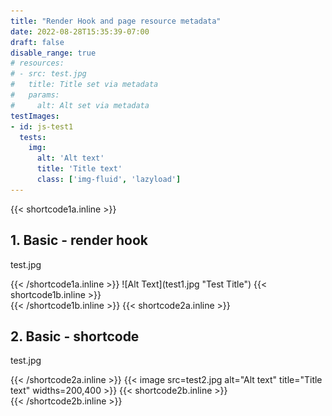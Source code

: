 ```yaml
---
title: "Render Hook and page resource metadata"
date: 2022-08-28T15:35:39-07:00
draft: false
disable_range: true
# resources:
# - src: test.jpg
#   title: Title set via metadata
#   params: 
#     alt: Alt set via metadata
testImages:
- id: js-test1
  tests:
    img:
      alt: 'Alt text'
      title: 'Title text'
      class: ['img-fluid', 'lazyload']
--- 
```

{{< shortcode1a.inline >}}
<div class="col-md-6 render-hook-test" id="js-test1">
  <h2>1. Basic - render hook</h2>
  <p>test.jpg</p>
{{< /shortcode1a.inline >}}
![Alt Text](test1.jpg "Test Title")
{{< shortcode1b.inline >}}
<div id="js-test1-results"></div>
</div>
{{< /shortcode1b.inline >}}
{{< shortcode2a.inline >}}
<div class="col-md-6 render-hook-test" id="js-test1">
  <h2>2. Basic - shortcode</h2>
  <p>test.jpg</p>
{{< /shortcode2a.inline >}}
{{< image src=test2.jpg alt="Alt text" title="Title text" widths=200,400 >}}
{{< shortcode2b.inline >}}
<div id="js-test1-results"></div>
</div>
{{< /shortcode2b.inline >}}
